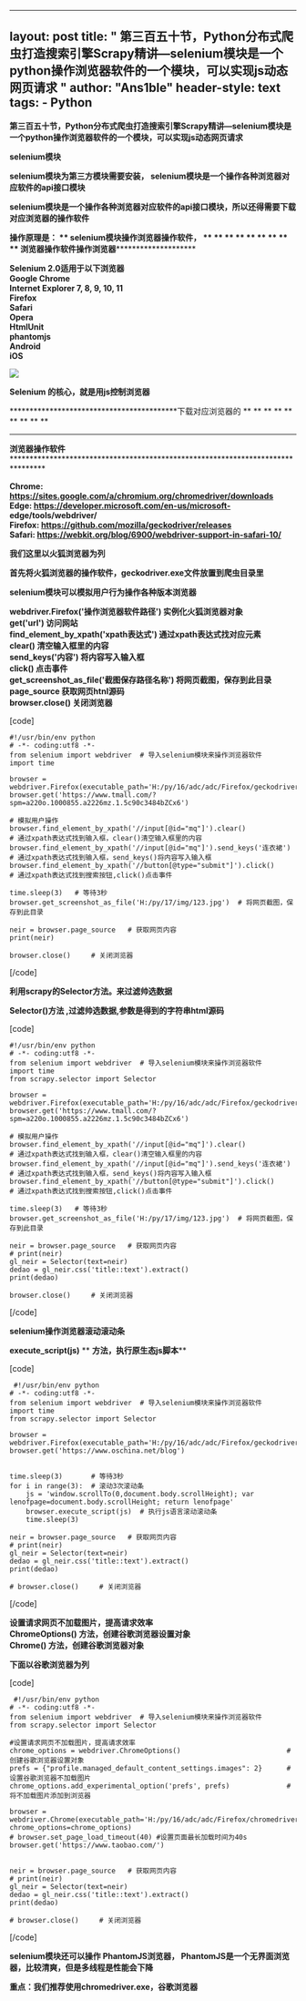 
---
layout: post
title: " 第三百五十节，Python分布式爬虫打造搜索引擎Scrapy精讲—selenium模块是一个python操作浏览器软件的一个模块，可以实现js动态网页请求 "
author: "Ans1ble"
header-style: text
tags:
      - Python
---


  
**第三百五十节，Python分布式爬虫打造搜索引擎Scrapy精讲—selenium模块是一个python操作浏览器软件的一个模块，可以实现js动态网页请求**



****selenium模块****

******selenium模块为第三方模块需要安装， **selenium模块是一个操作各种浏览器对应软件的api接口模块********

****************selenium模块是一个操作各种浏览器对应软件的api接口模块，所以还得需要下载对应浏览器的操作软件****************

****************操作原理是： ** **selenium模块操作浏览器操作软件， ** ** ** ** ** ** ** ** **
**浏览器操作软件操作浏览器****************************************

**Selenium 2.0适用于以下浏览器**  
 **Google Chrome**  
 **Internet Explorer 7, 8, 9, 10, 11**  
 **Firefox**  
 **Safari**  
 **Opera**  
 **HtmlUnit**  
 **phantomjs**  
 **Android**  
 **iOS**

**![](https://images2017.cnblogs.com/blog/955761/201708/955761-20170824205035746-617336861.png)**





**Selenium 的核心，就是用js控制浏览器**

******************************************下载对应浏览器的 ** ** ** ** ** ** ** ** **
** ** ** ** ** ** ** ** ** **
**浏览器操作软件**********************************************************************************



**Chrome: https://sites.google.com/a/chromium.org/chromedriver/downloads**  
 **Edge: https://developer.microsoft.com/en-us/microsoft-
edge/tools/webdriver/**  
 **Firefox: https://github.com/mozilla/geckodriver/releases**  
 **Safari: https://webkit.org/blog/6900/webdriver-support-in-safari-10/**



**我们这里以火狐浏览器为列**

**首先将火狐浏览器的操作软件，geckodriver.exe文件放置到爬虫目录里**

**selenium模块可以模拟用户行为操作各种版本浏览器**

**webdriver.Firefox('操作浏览器软件路径') 实例化火狐浏览器对象**  
 **get('url') 访问网站**  
 **find_element_by_xpath('xpath表达式') 通过xpath表达式找对应元素**  
 **clear() 清空输入框里的内容**  
 **send_keys('内容') 将内容写入输入框**  
 **click() 点击事件**  
 **get_screenshot_as_file('截图保存路径名称') 将网页截图，保存到此目录**  
 **page_source 获取网页htnl源码**  
 **browser.close() 关闭浏览器**



[code]

    #!/usr/bin/env python
    # -*- coding:utf8 -*-
    from selenium import webdriver  # 导入selenium模块来操作浏览器软件
    import time
    
    browser = webdriver.Firefox(executable_path='H:/py/16/adc/adc/Firefox/geckodriver.exe')
    browser.get('https://www.tmall.com/?spm=a220o.1000855.a2226mz.1.5c90c3484bZCx6')
    
    # 模拟用户操作
    browser.find_element_by_xpath('//input[@id="mq"]').clear()                 # 通过xpath表达式找到输入框，clear()清空输入框里的内容
    browser.find_element_by_xpath('//input[@id="mq"]').send_keys('连衣裙')     # 通过xpath表达式找到输入框，send_keys()将内容写入输入框
    browser.find_element_by_xpath('//button[@type="submit"]').click()          # 通过xpath表达式找到搜索按钮,click()点击事件
    
    time.sleep(3)   # 等待3秒
    browser.get_screenshot_as_file('H:/py/17/img/123.jpg')  # 将网页截图，保存到此目录
    
    neir = browser.page_source   # 获取网页内容
    print(neir)
    
    browser.close()     # 关闭浏览器
[/code]





**利用scrapy的Selector方法。来过滤帅选数据**

**Selector()方法 ,过滤帅选数据,参数是得到的字符串html源码**

[code]

    #!/usr/bin/env python
    # -*- coding:utf8 -*-
    from selenium import webdriver  # 导入selenium模块来操作浏览器软件
    import time
    from scrapy.selector import Selector
    
    browser = webdriver.Firefox(executable_path='H:/py/16/adc/adc/Firefox/geckodriver.exe')
    browser.get('https://www.tmall.com/?spm=a220o.1000855.a2226mz.1.5c90c3484bZCx6')
    
    # 模拟用户操作
    browser.find_element_by_xpath('//input[@id="mq"]').clear()                 # 通过xpath表达式找到输入框，clear()清空输入框里的内容
    browser.find_element_by_xpath('//input[@id="mq"]').send_keys('连衣裙')     # 通过xpath表达式找到输入框，send_keys()将内容写入输入框
    browser.find_element_by_xpath('//button[@type="submit"]').click()          # 通过xpath表达式找到搜索按钮,click()点击事件
    
    time.sleep(3)   # 等待3秒
    browser.get_screenshot_as_file('H:/py/17/img/123.jpg')  # 将网页截图，保存到此目录
    
    neir = browser.page_source   # 获取网页内容
    # print(neir)
    gl_neir = Selector(text=neir)
    dedao = gl_neir.css('title::text').extract()
    print(dedao)
    
    browser.close()     # 关闭浏览器
[/code]





****selenium操作浏览器滚动滚动条****

****execute_script(js)**** ** **方法，执行原生态js脚本****

[code]

     #!/usr/bin/env python
    # -*- coding:utf8 -*-
    from selenium import webdriver  # 导入selenium模块来操作浏览器软件
    import time
    from scrapy.selector import Selector
    
    browser = webdriver.Firefox(executable_path='H:/py/16/adc/adc/Firefox/geckodriver.exe')
    browser.get('https://www.oschina.net/blog')
    
    
    time.sleep(3)       # 等待3秒
    for i in range(3):  # 滚动3次滚动条
        js = 'window.scrollTo(0,document.body.scrollHeight); var lenofpage=document.body.scrollHeight; return lenofpage'
        browser.execute_script(js)  # 执行js语言滚动滚动条
        time.sleep(3)
    
    neir = browser.page_source   # 获取网页内容
    # print(neir)
    gl_neir = Selector(text=neir)
    dedao = gl_neir.css('title::text').extract()
    print(dedao)
    
    # browser.close()     # 关闭浏览器
[/code]





**设置请求网页不加载图片，提高请求效率**  
 **ChromeOptions() 方法，创建谷歌浏览器设置对象**  
 **Chrome() 方法，创建谷歌浏览器对象**

**下面以谷歌浏览器为列**

[code]

     #!/usr/bin/env python
    # -*- coding:utf8 -*-
    from selenium import webdriver  # 导入selenium模块来操作浏览器软件
    from scrapy.selector import Selector
    
    #设置请求网页不加载图片，提高请求效率
    chrome_options = webdriver.ChromeOptions()                          #创建谷歌浏览器设置对象
    prefs = {"profile.managed_default_content_settings.images": 2}      #设置谷歌浏览器不加载图片
    chrome_options.add_experimental_option('prefs', prefs)              #将不加载图片添加到浏览器
    
    browser = webdriver.Chrome(executable_path='H:/py/16/adc/adc/Firefox/chromedriver.exe', chrome_options=chrome_options)
    # browser.set_page_load_timeout(40) #设置页面最长加载时间为40s
    browser.get('https://www.taobao.com/')
    
    
    neir = browser.page_source   # 获取网页内容
    # print(neir)
    gl_neir = Selector(text=neir)
    dedao = gl_neir.css('title::text').extract()
    print(dedao)
    
    # browser.close()     # 关闭浏览器
[/code]



******selenium模块还可以操作**** PhantomJS浏览器，
**PhantomJS是一个无界面浏览器，比较清爽，但是多线程是性能会下降****



****重点：我们推荐使用chromedriver.exe，谷歌浏览器****

